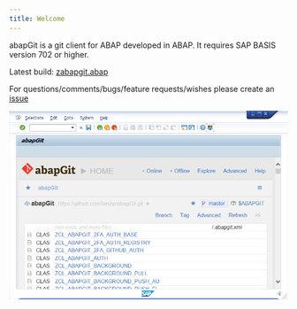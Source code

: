 ```yaml
---
title: Welcome
---
```

abapGit is a git client for ABAP developed in ABAP. It requires SAP BASIS version 702 or higher.

Latest build: [zabapgit.abap](https://raw.githubusercontent.com/abapGit/build/master/zabapgit.abap)

For questions/comments/bugs/feature requests/wishes please create an [issue](https://github.com/larshp/abapGit/issues)

![](img/abapgit_1_73_0.png)
